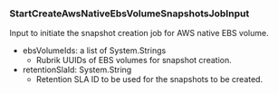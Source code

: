 ### StartCreateAwsNativeEbsVolumeSnapshotsJobInput
Input to initiate the snapshot creation job for AWS native EBS volume.

- ebsVolumeIds: a list of System.Strings
  - Rubrik UUIDs of EBS volumes for snapshot creation.
- retentionSlaId: System.String
  - Retention SLA ID to be used for the snapshots to be created.

